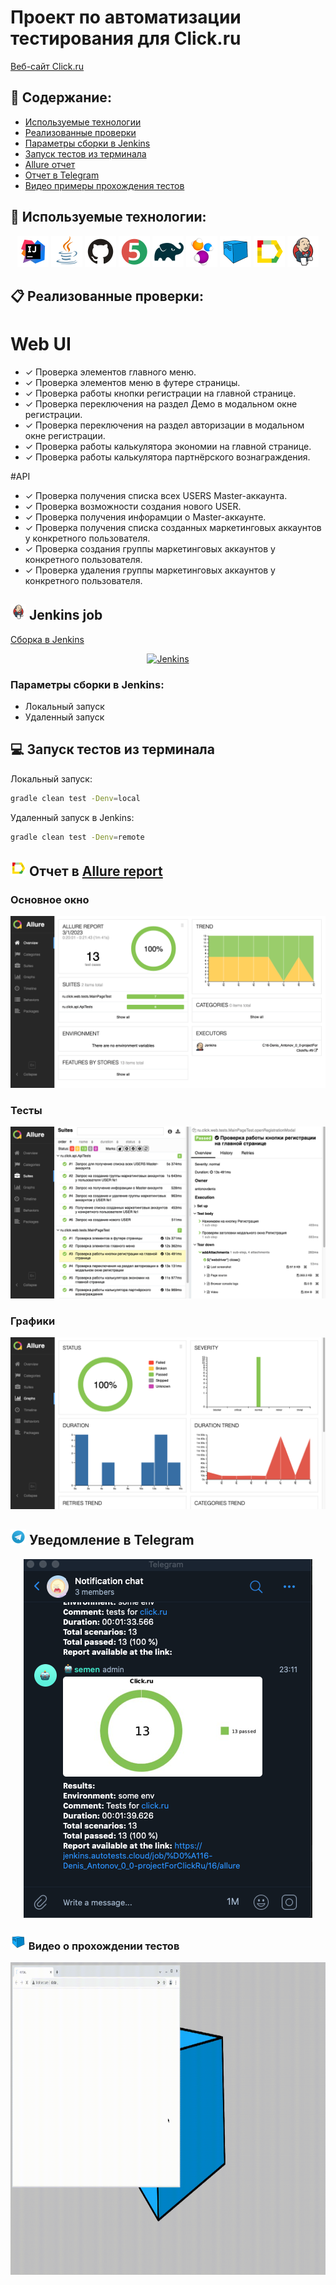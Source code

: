 # Проект по автоматизации тестирования для Click.ru
<a target="_blank" href="https://click.ru">Веб-сайт Click.ru</a>

## :scroll: Содержание:

* <a href="#stack">Используемые технологии</a>
* <a href="#verifications">Реализованные проверки</a>
* <a href="#jenkins-build">Параметры сборки в Jenkins</a>
* <a href="#terminal-run">Запуск тестов из терминала</a>
* <a href="#allure-report">Allure отчет</a>
* <a href="#telegram-notification">Отчет в Telegram</a>
* <a href="#selenoid-video">Видео примеры прохождения тестов</a>

<a id="stack"></a>
## 🔧 Используемые технологии:

<p align="center">
<a href="https://www.jetbrains.com/idea/"><img src="ProjectMedia/Intelij_IDEA.svg" width="50" height="50"  alt="IDEA"/></a>
<a href="https://www.java.com/"><img src="ProjectMedia/Java.svg" width="50" height="50"  alt="Java"/></a>
<a href="https://github.com/"><img src="ProjectMedia/Github.svg" width="50" height="50"  alt="Github"/></a>
<a href="https://junit.org/junit5/"><img src="ProjectMedia/JUnit5.svg" width="50" height="50"  alt="JUnit 5"/></a>
<a href="https://gradle.org/"><img src="ProjectMedia/Gradle.svg" width="50" height="50"  alt="Gradle"/></a>
<a href="https://selenide.org/"><img src="ProjectMedia/Selenide.svg" width="50" height="50"  alt="Selenide"/></a>
<a href="https://aerokube.com/selenoid/"><img src="ProjectMedia/Selenoid.svg" width="50" height="50"  alt="Selenoid"/></a>
<a href="https://github.com/allure-framework/allure2"><img src="ProjectMedia/Allure_Report.svg" width="50" height="50"  alt="Allure"/></a>
<a href="https://www.jenkins.io/"><img src="ProjectMedia/Jenkins.svg" width="50" height="50"  alt="Jenkins"/></a>
</p>

<a id="verifications"></a>
## :clipboard: Реализованные проверки:

# Web UI
- ✓ Проверка элементов главного меню.
- ✓ Проверка элементов меню в футере страницы.
- ✓ Проверка работы кнопки регистрации на главной странице.
- ✓ Проверка переключения на раздел Демо в модальном окне регистрации.
- ✓ Проверка переключения на раздел авторизации в модальном окне регистрации.
- ✓ Проверка работы калькулятора экономии на главной странице.
- ✓ Проверка работы калькулятора партнёрского вознаграждения.

#API
- ✓ Проверка получения списка всех USERS Master-аккаунта.
- ✓ Проверка возможности создания нового USER.
- ✓ Проверка получения инфорамции о Master-аккаунте.
- ✓ Проверка получения списка созданных маркетинговых аккаунтов у конкретного пользователя.
- ✓ Проверка создания группы маркетинговых аккаунтов у конкретного пользователя.
- ✓ Проверка удаления группы маркетинговых аккаунтов у конкретного пользователя.


## <img src="ProjectMedia/Jenkins.svg" width="25" height="25"  alt="Jenkins"/></a> Jenkins job
<a target="_blank" href="https://jenkins.autotests.cloud/job/С16-Denis_Antonov_0_0-projectForClickRu/">Сборка в Jenkins</a>
<p align="center">
<a href="https://jenkins.autotests.cloud/job/С16-Denis_Antonov_0_0-projectForClickRu/"><img src="ProjectMedia/Jenkins_build.png" alt="Jenkins"/></a>
</p>

<a id="jenkins-build"></a>
### Параметры сборки в Jenkins:

- Локальный запуск
- Удаленный запуск

<a id="terminal-run"></a>
## :computer: Запуск тестов из терминала

Локальный запуск:
```bash
gradle clean test -Denv=local
```

Удаленный запуск в Jenkins:
```bash
gradle clean test -Denv=remote
```

<a id="allure-report"></a>
## <img src="ProjectMedia/Allure_Report.svg" width="25" height="25"  alt="Allure"/></a> Отчет в <a target="_blank" href="https://jenkins.autotests.cloud/job/https://jenkins.autotests.cloud/job/С16-Denis_Antonov_0_0-projectForClickRu/16/allure/#">Allure report</a>

### Основное окно

<p align="center">
<img title="Allure Overview Dashboard" src="ProjectMedia/Allure_report_overview.png">
</p>

### Тесты

<p align="center">
<img title="Allure Tests" src="ProjectMedia/Allure_report_tests.png">
</p>

### Графики

<p align="center">
<img title="Allure Graphics" src="ProjectMedia/Allure_report_grafics.png">
</p>

<a id="telegram-notification"></a>
## <img src="ProjectMedia/Telegram.svg" width="25" height="25"  alt="Telegram"/></a> Уведомление в Telegram

<p align="center">
<img title="Telegram" src="ProjectMedia/Telegram_notification.png">
</p>

<a id="selenoid-video"></a>
### <img src="ProjectMedia/Selenoid.svg" width="25" height="25"  alt="Selenoid video"/></a> Видео о прохождении тестов

<p align="center">
<img title="Selenoid Video" src="ProjectMedia/VideoAttachClickRu.gif" width="700" height="500"  alt="video"> 
</p>
